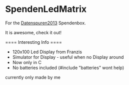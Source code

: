 SpendenLedMatrix
================

For the [Datenspuren2013](https://datenspuren.de) Spendenbox.

It is awesome, check it out!

==== Interesting Info ====
* 120x100 Led Display from Franzis
* Simulator for Display - useful when no Display around
* Now only in C
* No batteries included (#include "batteries" wont help)

currently only made by me
